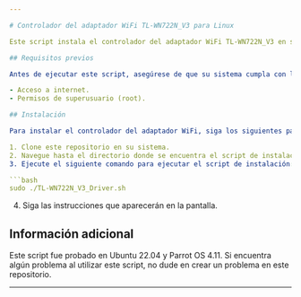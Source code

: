 ```yaml
---

# Controlador del adaptador WiFi TL-WN722N_V3 para Linux

Este script instala el controlador del adaptador WiFi TL-WN722N_V3 en sistemas Linux. El controlador es necesario para que el adaptador WiFi funcione correctamente en modo monitor.

## Requisitos previos

Antes de ejecutar este script, asegúrese de que su sistema cumpla con los siguientes requisitos:

- Acceso a internet.
- Permisos de superusuario (root).

## Instalación

Para instalar el controlador del adaptador WiFi, siga los siguientes pasos:

1. Clone este repositorio en su sistema.
2. Navegue hasta el directorio donde se encuentra el script de instalación (`TL-WN722N_V3_Driver.sh`).
3. Ejecute el siguiente comando para ejecutar el script de instalación:

```bash
sudo ./TL-WN722N_V3_Driver.sh
```

4. Siga las instrucciones que aparecerán en la pantalla.

## Información adicional

Este script fue probado en Ubuntu 22.04 y Parrot OS 4.11. Si encuentra algún problema al utilizar este script, no dude en crear un problema en este repositorio.

---
```

